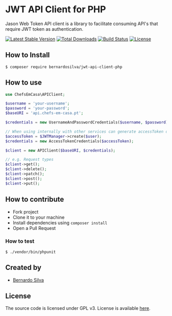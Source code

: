 # JWT API Client for PHP

Jason Web Token API client is a library to facilitate consuming API's that require JWT token as authentication. 

[![Latest Stable Version](https://poser.pugx.org/bernardosilva/chefs-em-casa-api-client-php/v/stable)](https://packagist.org/packages/bernardosilva/chefs-em-casa-api-client-php)
[![Total Downloads](https://poser.pugx.org/bernardosilva/chefs-em-casa-api-client-php/downloads)](https://packagist.org/packages/bernardosilva/chefs-em-casa-api-client-php)
[![Build Status](https://travis-ci.org/BernardoSilva/chefs-em-casa-api-client-php.svg?branch=master)](https://travis-ci.org/BernardoSilva/chefs-em-casa-api-client-php)
[![License](https://poser.pugx.org/bernardosilva/chefs-em-casa-api-client-php/license)](https://packagist.org/packages/bernardosilva/chefs-em-casa-api-client-php)

## How to Install

```
$ composer require bernardosilva/jwt-api-client-php
```

## How to use

```php
use ChefsEmCasa\APIClient;

$username = 'your-username';
$password = 'your-password';
$baseURI = 'api.chefs-em-casa.pt';

$credentials = new UsernameAndPasswordCredentials($username, $password);

// When using internally with other services can generate accessToken directly
$accessToken = $JWTManager->create($user);
$credentials = new AccessTokenCredentials($accessToken);

$client = new APIClient($baseURI, $credentials);

// e.g. Request types
$client->get();
$client->delete();
$client->patch();
$client->post();
$client->put();

```

## How to contribute

* Fork project
* Clone it to your machine
* Install dependencies using `composer install`
* Open a Pull Request


### How to test

```
$ ./vendor/bin/phpunit
```


## Created by

* [Bernardo Silva](https://www.bernardosilva.com)

## License

The source code is licensed under GPL v3. License is available [here](/LICENSE).
